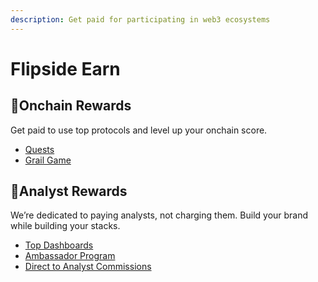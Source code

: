 ```yaml
---
description: Get paid for participating in web3 ecosystems
---
```


# Flipside Earn

## 🥇Onchain Rewards

Get paid to use top protocols and level up your onchain score.

* [Quests](onchain-rewards/quests.md)
* [Grail Game](broken-reference)

## 🌲Analyst Rewards

We’re dedicated to paying analysts, not charging them. Build your brand while building your stacks.

* [Top Dashboards](analyst-rewards/top-dashboards/)
* [Ambassador Program ](analyst-rewards/ambassador-program.md)
* [Direct to Analyst Commissions](analyst-rewards/direct-to-analyst-commissions.md)



